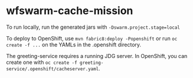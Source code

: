 # wfswarm-cache-mission

To run locally, run the generated jars with `-Dswarm.project.stage=local`

To deploy to OpenShift, use `mvn fabric8:deploy -Popenshift` or run 
`oc create -f ...` on the YAMLs in the .openshift directory. 
 
 
The greeting-service requires a running JDG server. In OpenShift, you 
can create one with `oc create -f greeting-service/.openshift/cacheserver.yaml`.
